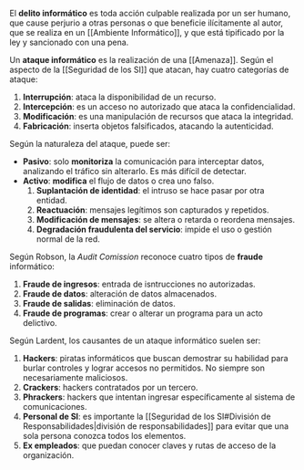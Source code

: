 El **delito informático** es toda acción culpable realizada por un ser humano, que cause perjurio a otras personas o que beneficie ilícitamente al autor, que se realiza en un [[Ambiente Informático]], y que está tipificado por la ley y sancionado con una pena.

Un **ataque informático** es la realización de una [[Amenaza]]. Según el aspecto de la [[Seguridad de los SI]] que atacan, hay cuatro categorías de ataque:

1. **Interrupción**: ataca la disponibilidad de un recurso.
2. **Intercepción**: es un acceso no autorizado que ataca la confidencialidad.
3. **Modificación**: es una manipulación de recursos que ataca la integridad.
4. **Fabricación**: inserta objetos falsificados, atacando la autenticidad.

Según la naturaleza del ataque, puede ser:

- **Pasivo**: solo **monitoriza** la comunicación para interceptar datos, analizando el tráfico sin alterarlo. Es más difícil de detectar.
- **Activo**: **modifica** el flujo de datos o crea uno falso.
	1. **Suplantación de identidad**: el intruso se hace pasar por otra entidad.
	2. **Reactuación**: mensajes legítimos son capturados y repetidos.
	3. **Modificación de mensajes**: se altera o retarda o reordena mensajes.
	4. **Degradación fraudulenta del servicio**: impide el uso o gestión normal de la red.

Según Robson, la *Audit Comission* reconoce cuatro tipos de **fraude** informático:

1. **Fraude de ingresos**: entrada de isntrucciones no autorizadas.
2. **Fraude de datos**: alteración de datos almacenados.
3. **Fraude de salidas**: eliminación de datos.
4. **Fraude de programas**: crear o alterar un programa para un acto delictivo.

Según Lardent, los causantes de un ataque informático suelen ser:

1. **Hackers**: piratas informáticos que buscan demostrar su habilidad para burlar controles y lograr accesos no permitidos. No siempre son necesariamente maliciosos.
2. **Crackers**: hackers contratados por un tercero.
3. **Phrackers**: hackers que intentan ingresar específicamente al sistema de comunicaciones.
4. **Personal de SI**: es importante la [[Seguridad de los SI#División de Responsabilidades|división de responsabilidades]] para evitar que una sola persona conozca todos los elementos.
5. **Ex empleados**: que puedan conocer claves y rutas de acceso de la organización.
